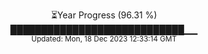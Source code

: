 <p align="center">
⏳Year Progress (96.31 %) <br>
████████████████████████████▁▁ <br>
<sub>Updated: Mon, 18 Dec 2023 12:33:14 GMT</sub>
</p>

